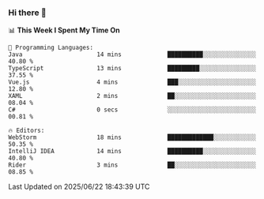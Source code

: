 ### Hi there 👋

<!--
**asdf12303116/asdf12303116** is a ✨ _special_ ✨ repository because its `README.md` (this file) appears on your GitHub profile.

Here are some ideas to get you started:

- 🔭 I’m currently working on ...
- 🌱 I’m currently learning ...
- 👯 I’m looking to collaborate on ...
- 🤔 I’m looking for help with ...
- 💬 Ask me about ...
- 📫 How to reach me: ...
- 😄 Pronouns: ...
- ⚡ Fun fact: ...
-->

<!--START_SECTION:waka-->
📊 **This Week I Spent My Time On** 

```text
💬 Programming Languages: 
Java                     14 mins             ██████████░░░░░░░░░░░░░░░   40.80 % 
TypeScript               13 mins             █████████░░░░░░░░░░░░░░░░   37.55 % 
Vue.js                   4 mins              ███░░░░░░░░░░░░░░░░░░░░░░   12.80 % 
XAML                     2 mins              ██░░░░░░░░░░░░░░░░░░░░░░░   08.04 % 
C#                       0 secs              ░░░░░░░░░░░░░░░░░░░░░░░░░   00.81 % 

🔥 Editors: 
WebStorm                 18 mins             █████████████░░░░░░░░░░░░   50.35 % 
IntelliJ IDEA            14 mins             ██████████░░░░░░░░░░░░░░░   40.80 % 
Rider                    3 mins              ██░░░░░░░░░░░░░░░░░░░░░░░   08.85 % 
```


 Last Updated on 2025/06/22 18:43:39 UTC
<!--END_SECTION:waka-->
